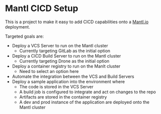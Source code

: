 # Mantl CICD Setup

This is a project to make it easy to add CICD capabilities onto a [Mantl.io](www.github.com/CiscoCloud/mantl) deployment.

Targeted goals are:

* Deploy a VCS Server to run on the Mantl cluster
  * Currently targeting GitLab as the initial option
* Deploy a CICD Build Server to run on the Mantl cluster
  * Currently targeting Drone as the initial option
* Deploy a container registry to run on the Manlt cluster
  * Need to select an option here
* Automate the integration between the VCS and Build Servers
* Deploy a sample application into the environment where
  * The code is stored in the VCS Server
  * A build job is configured to integrate and act on changes to the repo
  * Artifacts are stored in the container registry
  * A dev and prod instance of the application are deployed onto the Mantl cluster
